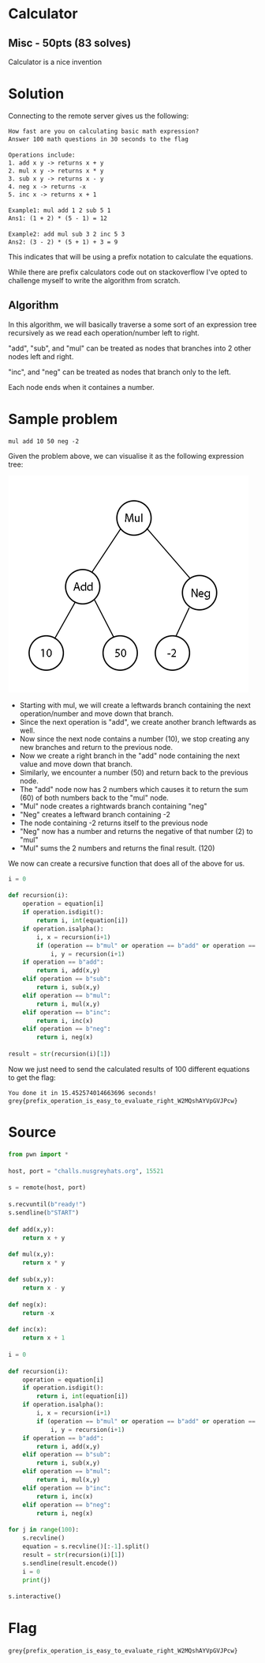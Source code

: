 # Calculator

## Misc - 50pts (83 solves)

Calculator is a nice invention

# Solution

Connecting to the remote server gives us the following:

```
How fast are you on calculating basic math expression?
Answer 100 math questions in 30 seconds to the flag

Operations include: 
1. add x y -> returns x + y
2. mul x y -> returns x * y
3. sub x y -> returns x - y
4. neg x -> returns -x
5. inc x -> returns x + 1

Example1: mul add 1 2 sub 5 1
Ans1: (1 + 2) * (5 - 1) = 12

Example2: add mul sub 3 2 inc 5 3
Ans2: (3 - 2) * (5 + 1) + 3 = 9
```

This indicates that will be using a prefix notation to calculate the equations.

While there are prefix calculators code out on stackoverflow I've opted to challenge myself to write the algorithm from scratch.

## Algorithm

In this algorithm, we will basically traverse a some sort of an expression tree recursively as we read each operation/number left to right.

"add", "sub", and "mul" can be treated as nodes that branches into 2 other nodes left and right.

"inc", and "neg" can be treated as nodes that branch only to the left.

Each node ends when it containes a number.

# Sample problem

```
mul add 10 50 neg -2
```

Given the problem above, we can visualise it as the following expression tree:

![sample expression tree](Calculator/calc-node.png)

- Starting with mul, we will create a leftwards branch containing the next operation/number and move down that branch.
- Since the next operation is "add", we create another branch leftwards as well.
- Now since the next node contains a number (10), we stop creating any new branches and return to the previous node.
- Now we create a right branch in the "add" node containing the next value and move down that branch.
- Similarly, we encounter a number (50) and return back to the previous node.
- The "add" node now has 2 numbers which causes it to return the sum (60) of both numbers back to the "mul" node.
- "Mul" node creates a rightwards branch containing "neg"
- "Neg" creates a leftward branch containing -2
- The node containing -2 returns itself to the previous node
- "Neg" now has a number and returns the negative of that number (2) to "mul"
- "Mul" sums the 2 numbers and returns the final result. (120)

We now can create a recursive function that does all of the above for us.

``` python
i = 0

def recursion(i):
    operation = equation[i]
    if operation.isdigit():
        return i, int(equation[i])
    if operation.isalpha():
        i, x = recursion(i+1)
        if (operation == b"mul" or operation == b"add" or operation == b"sub"):
            i, y = recursion(i+1)
    if operation == b"add":
        return i, add(x,y)
    elif operation == b"sub":
        return i, sub(x,y)
    elif operation == b"mul":
        return i, mul(x,y)
    elif operation == b"inc":
        return i, inc(x)
    elif operation == b"neg":
        return i, neg(x)
        
result = str(recursion(i)[1])
```

Now we just need to send the calculated results of 100 different equations to get the flag:
```
You done it in 15.452574014663696 seconds!
grey{prefix_operation_is_easy_to_evaluate_right_W2MQshAYVpGVJPcw}
```


# Source

``` python
from pwn import *

host, port = "challs.nusgreyhats.org", 15521

s = remote(host, port)

s.recvuntil(b"ready!")
s.sendline(b"START")

def add(x,y):
    return x + y

def mul(x,y):
    return x * y

def sub(x,y):
    return x - y

def neg(x):
    return -x

def inc(x):
    return x + 1

i = 0

def recursion(i):
    operation = equation[i]
    if operation.isdigit():
        return i, int(equation[i])
    if operation.isalpha():
        i, x = recursion(i+1)
        if (operation == b"mul" or operation == b"add" or operation == b"sub"):
            i, y = recursion(i+1)
    if operation == b"add":
        return i, add(x,y)
    elif operation == b"sub":
        return i, sub(x,y)
    elif operation == b"mul":
        return i, mul(x,y)
    elif operation == b"inc":
        return i, inc(x)
    elif operation == b"neg":
        return i, neg(x)

for j in range(100):
    s.recvline()
    equation = s.recvline()[:-1].split()
    result = str(recursion(i)[1])
    s.sendline(result.encode())
    i = 0
    print(j)

s.interactive()
```

# Flag

`grey{prefix_operation_is_easy_to_evaluate_right_W2MQshAYVpGVJPcw}`



